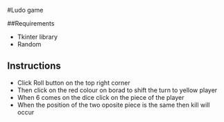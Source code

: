 #Ludo game

##Requirements
- Tkinter library
- Random

## Instructions
- Click Roll button on the top right corner 
- Then click on the red colour on borad to shift the turn to yellow player 
- When 6 comes on the dice click on the piece of the player 
- When the position of the two oposite piece is the same then kill will occur
